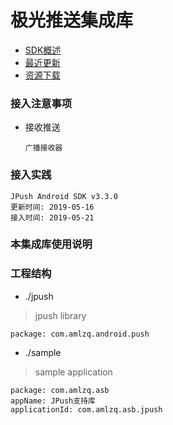 # 极光推送集成库
- [SDK概述](https://docs.jiguang.cn/jpush/client/Android/android_sdk/)
- [最近更新](https://docs.jiguang.cn/jpush/updates/)
- [资源下载](https://docs.jiguang.cn/jpush/resources/)

### 接入注意事项
- 接收推送
    ```
    广播接收器
    ```

### 接入实践
```
JPush Android SDK v3.3.0
更新时间: 2019-05-16
接入时间: 2019-05-21
```

### 本集成库使用说明

### 工程结构
* ./jpush
> jpush library
```
package: com.amlzq.android.push
```
* ./sample
> sample application
```
package: com.amlzq.asb
appName: JPush支持库
applicationId: com.amlzq.asb.jpush
```